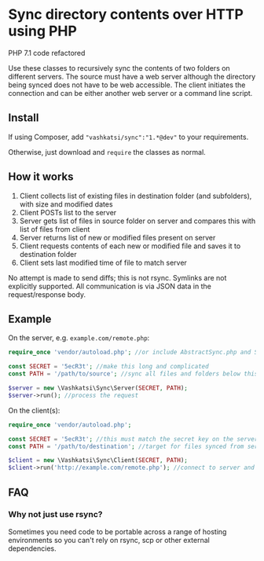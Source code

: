 # Sync directory contents over HTTP using PHP

PHP 7.1 code refactored

Use these classes to recursively sync the contents of two folders on different servers. The source must have
a web server although the directory being synced does not have to be web accessible. The client initiates the
connection and can be either another web server or a command line script.


## Install

If using Composer, add `"vashkatsi/sync":"1.*@dev"` to your requirements.

Otherwise, just download and `require` the classes as normal.


## How it works

1. Client collects list of existing files in destination folder (and subfolders), with size and modified dates
2. Client POSTs list to the server
3. Server gets list of files in source folder on server and compares this with list of files from client
4. Server returns list of new or modified files present on server
5. Client requests contents of each new or modified file and saves it to destination folder
6. Client sets last modified time of file to match server

No attempt is made to send diffs; this is not rsync. Symlinks are not explicitly supported. All communication
is via JSON data in the request/response body.

## Example

On the server, e.g. `example.com/remote.php`:

```php
require_once 'vendor/autoload.php'; //or include AbstractSync.php and Server.php

const SECRET = '5ecR3t'; //make this long and complicated
const PATH = '/path/to/source'; //sync all files and folders below this path

$server = new \Vashkatsi\Sync\Server(SECRET, PATH);
$server->run(); //process the request
```

On the client(s):

```php
require_once 'vendor/autoload.php';

const SECRET = '5ecR3t'; //this must match the secret key on the server
const PATH = '/path/to/destination'; //target for files synced from server

$client = new \Vashkatsi\Sync\Client(SECRET, PATH);
$client->run('http://example.com/remote.php'); //connect to server and start sync
```

## FAQ

### Why not just use rsync?

Sometimes you need code to be portable across a range of hosting environments so you can't rely on rsync, scp or 
other external dependencies.
